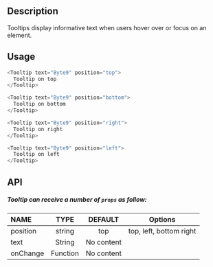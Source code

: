 
## Description

Tooltips display informative text when users hover over or focus on an element.

## Usage


```js
<Tooltip text="Byte9" position="top">
  Tooltip on top
</Tooltip>

<Tooltip text="Byte9" position="bottom">
  Tooltip on bottom
</Tooltip>

<Tooltip text="Byte9" position="right">
  Tooltip on right
</Tooltip>

<Tooltip text="Byte9" position="left">
  Tooltip on left
</Tooltip>
```

## API

##### Tooltip can receive a number of `props` as follow:


| NAME   | TYPE | DEFAULT | Options |
| :---  | :---:  | :---: | ------- |
| position | string | top | top, left, bottom right |
| text | String | No content | 
| onChange | Function | No content | 

